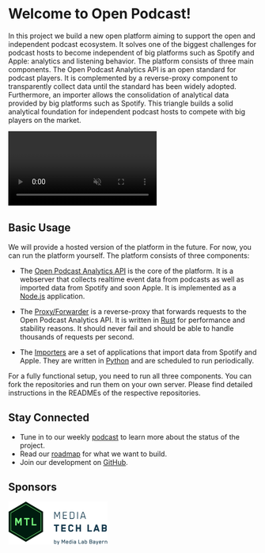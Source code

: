 # Welcome to Open Podcast!

In this project we build a new open platform aiming to support the open and
independent podcast ecosystem. It solves one of the biggest challenges for
podcast hosts to become independent of big platforms such as Spotify and Apple:
analytics and listening behavior. The platform consists of three main
components. The Open Podcast Analytics API is an open standard for podcast
players. It is complemented by a reverse-proxy component to transparently
collect data until the standard has been widely adopted. Furthermore, an
importer allows the consolidation of analytical data provided by big platforms
such as Spotify. This triangle builds a solid analytical foundation for
independent podcast hosts to compete with big players on the market.

 <video loop="true" autoplay="autoplay" controls="controls" muted>
  <source src="https://user-images.githubusercontent.com/175809/201367272-aca3573e-9384-4498-813f-73a9e76a98e2.mp4" type="video/mp4">
</video> 

## Basic Usage

We will provide a hosted version of the platform in the future. For now, you
can run the platform yourself. The platform consists of three components:

- The [Open Podcast Analytics API](https://github.com/openpodcast/api) is
  the core of the platform. It is a webserver that collects realtime event data from
  podcasts as well as imported data from Spotify and soon Apple. It is
  implemented as a [Node.js](https://nodejs.org) application.

- The [Proxy/Forwarder](https://github.com/openpodcast/forwarder) is a
  reverse-proxy that forwards requests to the Open Podcast Analytics API.
  It is written in [Rust](https://www.rust-lang.org) for performance and
  stability reasons. It should never fail and should be able to handle
  thousands of requests per second.

- The [Importers](https://github.com/openpodcast/open) are a set of
  applications that import data from Spotify and Apple. They are written in
  [Python](https://www.python.org) and are scheduled to run periodically.

For a fully functional setup, you need to run all three components.
You can fork the repositories and run them on your own server.
Please find detailed instructions in the READMEs of the respective repositories.

## Stay Connected

- Tune in to our weekly [podcast](/podcast) to learn more about the status of
  the project.
- Read our [roadmap](/how-it-works) for what we want to build.
- Join our development on [GitHub](https://github.com/openpodcast/).

## Sponsors

<a href="http://media-tech-lab.com">
    <img src="/sponsors/mtl.png" width="200" />
</a>
